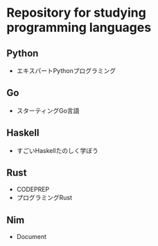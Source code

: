# Repository for studying programming languages

## Python

- エキスパートPythonプログラミング

## Go

- スターティングGo言語

## Haskell

- すごいHaskellたのしく学ぼう

## Rust

- CODEPREP
- プログラミングRust

## Nim

- Document
